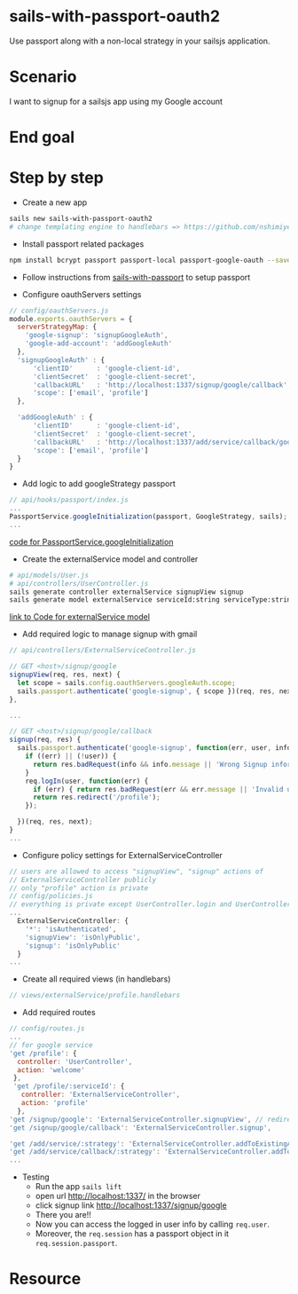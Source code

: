 <!--
@Author: mars
@Date:   2016-12-08T03:30:09-05:00
@Last modified by:   mars
@Last modified time: 2016-12-09T12:10:58-05:00
-->

# sails-with-passport-oauth2
Use passport along with a non-local strategy in your sailsjs application.

# Scenario
I want to signup for a sailsjs app using my Google account

# End goal
<!-- a screenshot will be better -->

# Step by step

* Create a new app
```sh
sails new sails-with-passport-oauth2
# change templating engine to handlebars => https://github.com/nshimiye/sailsjs-handlebars-app/blob/master/README.md
```

* Install passport related packages
```sh
npm install bcrypt passport passport-local passport-google-oauth --save
```

* Follow instructions from [sails-with-passport](https://github.com/nshimiye/sails-with-passport-oauth2) to setup passport

* Configure oauthServers settings
```javascript
// config/oauthServers.js
module.exports.oauthServers = {
  serverStrategyMap: {
    'google-signup': 'signupGoogleAuth',
    'google-add-account': 'addGoogleAuth'
  },
  'signupGoogleAuth' : {
      'clientID'      : 'google-client-id',
      'clientSecret'  : 'google-client-secret',
      'callbackURL'   : 'http://localhost:1337/signup/google/callback',
      'scope': ['email', 'profile']
  },

  'addGoogleAuth' : {
      'clientID'      : 'google-client-id',
      'clientSecret'  : 'google-client-secret',
      'callbackURL'   : 'http://localhost:1337/add/service/callback/google-add-account',
      'scope': ['email', 'profile']
  }
}
```

* Add logic to add googleStrategy passport
```javascript
// api/hooks/passport/index.js
...
PassportService.googleInitialization(passport, GoogleStrategy, sails);
...
```
[code for PassportService.googleInitialization]()

* Create the externalService model and controller
```sh
# api/models/User.js
# api/controllers/UserController.js
sails generate controller externalService signupView signup
sails generate model externalService serviceId:string serviceType:string
```
[link to Code for externalService model]()

* Add required logic to manage signup with gmail
```javascript
// api/controllers/ExternalServiceController.js

// GET <host>/signup/google
signupView(req, res, next) {
  let scope = sails.config.oauthServers.googleAuth.scope;
  sails.passport.authenticate('google-signup', { scope })(req, res, next);
},

...

// GET <host>/signup/google/callback
signup(req, res) {
  sails.passport.authenticate('google-signup', function(err, user, info) {
    if ((err) || (!user)) {
      return res.badRequest(info && info.message || 'Wrong Signup information', { view: 'user/signup' });
    }
    req.logIn(user, function(err) {
      if (err) { return res.badRequest(err && err.message || 'Invalid username/password combination.', { view: 'user/signup' }); }
      return res.redirect('/profile');
    });

  })(req, res, next);
}
...
```

* Configure policy settings for ExternalServiceController
```javascript
// users are allowed to access "signupView", "signup" actions of
// ExternalServiceController publicly
// only "profile" action is private
// config/policies.js
// everything is private except UserController.login and UserController.signup
...
  ExternalServiceController: {
    '*': 'isAuthenticated',
    'signupView': 'isOnlyPublic',
    'signup': 'isOnlyPublic'
  }
...
```

* Create all required views (in handlebars)
```javascript
// views/externalService/profile.handlebars
```

* Add required routes
```javascript
// config/routes.js
...
// for google service
'get /profile': {
  controller: 'UserController',
  action: 'welcome'
 },
 'get /profile/:serviceId': {
   controller: 'ExternalServiceController',
   action: 'profile'
  },
'get /signup/google': 'ExternalServiceController.signupView', // redirect to google
'get /signup/google/callback': 'ExternalServiceController.signup',

'get /add/service/:strategy': 'ExternalServiceController.addToExistingAccountView', // redirect to google
'get /add/service/callback/:strategy': 'ExternalServiceController.addToExistingAccount'
...
```

* Testing
  * Run the app `sails lift`
  * open url [http://localhost:1337/](http://localhost:1337/) in the browser
  * click signup link [http://localhost:1337/signup/google](http://localhost:1337/signup/google)
  * There you are!!
  * Now you can access the logged in user info by calling `req.user`.
  * Moreover, the `req.session` has a passport object in it `req.session.passport`.

# Resource
